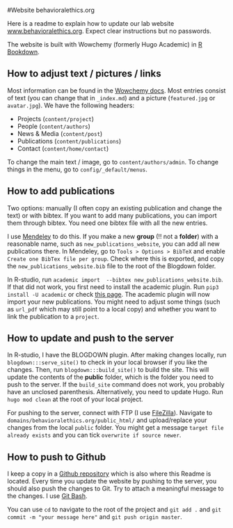 #Website behavioralethics.org

Here is a readme to explain how to update our lab website www.behavioralethics.org. 
Expect clear instructions but no passwords. 

The website is built with Wowchemy (formerly Hugo Academic) in [R Bookdown](https://bookdown.org/yihui/blogdown/). 

## How to adjust text / pictures / links
Most information can be found in the [Wowchemy docs](https://wowchemy.com/docs/). 
Most entries consist of text (you can change that in `_index.md`) 
and a picture (`featured.jpg` or `avatar.jpg`). 
We have the following headers:
- Projects (`content/project`)
- People (`content/authors`)
- News & Media (`content/post`)
- Publications (`content/publications`)
- Contact (`content/home/contact`)

To change the main text / image, go to `content/authors/admin`.
To change things in the menu, go to `config/_default/menus`.

## How to add publications
Two options: manually (I often copy an existing publication and change the text)
or with bibtex. If you want to add many publications, you can import them through bibtex. 
You need one bibtex file with all the new entries. 

I use [Mendeley](https://www.mendeley.com/download-desktop-new/) to do this. 
If you make a new **group** (!! not a **folder**) with a reasonable name, such as 
`new_publications_website`, you can add all new publications there. 
In Mendeley, go to `Tools > Options > BibTeX` and enable `Create one BibTex file per group`. 
Check where this is exported, and copy the `new_publications_website.bib` 
file to the root of the Blogdown folder. 

In R-studio, run `academic import 
--bibtex new_publications_website.bib`. If that did not work, 
you first need to install the academic plugin. 
Run `pip3 install -U academic` or check 
[this page](https://wowchemy.com/docs/content/publications/). 
The academic plugin will now import your new publications. 
You might need to adjust some things (such as `url_pdf` 
which may still point to a local copy) 
and whether you want to link the publication to a `project`. 

## How to update and push to the server
In R-studio, I have the BLOGDOWN plugin. After making changes locally, 
run `blogdown:::serve_site()` to check in your local browser if you like the changes. 
Then, run `blogdown:::build_site()` to build the site. 
This will update the contents of the **public** folder, 
which is the folder you need to push to the server. 
If the `build_site` command does not work, you probably have an unclosed parenthesis. 
Alternatively, you need to update Hugo. 
Run `hugo mod clean` at the root of your local project. 

For pushing to the server, connect with FTP (I use [FileZilla](https://filezilla-project.org/)). 
Navigate to `domains/behavioralethics.org/public_html/` and upload/replace your changes from the local `public` folder. 
You might get a message `target file already exists` and you can tick `overwrite if source newer`. 

## How to push to Github
I keep a copy in a [Github repository](https://github.com/jantsje/website_behavioralethics) 
which is also where this Readme is located. Every time you update the website by pushing to the server, 
you should also push the changes to Git. Try to attach a meaningful message to the changes. I use [Git Bash](https://gitforwindows.org).

You can use `cd` to navigate to the root of the project and `git add .` and `git commit -m "your message here"` and `git push origin master`. 